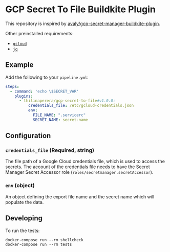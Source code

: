 # GCP Secret To File Buildkite Plugin

This repository is inspired by [avaly/gcp-secret-manager-buildkite-plugin](https://github.com/avaly/gcp-secret-manager-buildkite-plugin).

Other preinstalled requirements:

- [`gcloud`](https://cloud.google.com/sdk/)
- [`jq`](https://stedolan.github.io/jq/)

## Example

Add the following to your `pipeline.yml`:

```yml
steps:
  - command: 'echo \$SECRET_VAR'
    plugins:
      - thilinaperera/gcp-secret-to-file#v1.0.0:
          credentials_file: /etc/gcloud-credentials.json
          env:
            FILE_NAME: ".servicerc"
            SECRET_NAME: secret-name
```

## Configuration

### `credentials_file` (Required, string)

The file path of a Google Cloud credentials file, which is used to access the secrets. The account of the credentials file needs to have the Secret Manager Secret Accessor role (`roles/secretmanager.secretAccessor`).

### `env` (object)

An object defining the export file name and the secret name which will populate the data.

## Developing

To run the tests:

```shell
docker-compose run --rm shellcheck
docker-compose run --rm tests
```